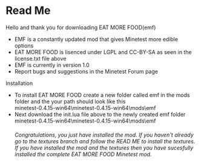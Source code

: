 <h1>Read Me</h1> 
Hello and thank you for downloading EAT MORE FOOD(emf)<br/>
<ul>
<li>EMF is a constantly updated mod that gives Minetest more edible options</li>
<li>	EAT MORE FOOD is lisenced under LGPL and CC-BY-SA as seen in the license.txt file above</li>
<li>	EMF is currently in version 1.0</li>
<li>	Report bugs and suggestions in the Minetest Forum page </li>
</ul>
Installation
<ul>
<li>To install EAT MORE FOOD create a new folder called emf in the mods folder and the your path should look like this</li>
minetest-0.4.15-win64\minetest-0.4.15-win64\mods\emf
<li>Next download the init.lua file above to the newly created emf folder</li>
minetest-0.4.15-win64\minetest-0.4.15-win64\mods\emf
<h6>Congratulations, you just have installed the mod. If you haven't already go to the textures branch and follow the READ ME to install the textures. If you have installed the mod and the textures then you have sucesfully installed the complete EAT MORE FOOD Minetest mod.</h6>
